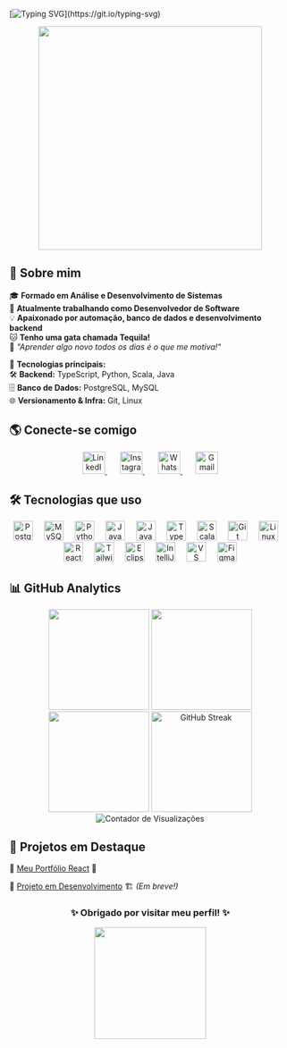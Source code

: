 [![Typing SVG](https://readme-typing-svg.demolab.com?font=Fira+Code&weight=700&size=25&duration=4000&pause=1000&color=FBFBFB&width=500&lines=Ol%C3%A1!+Seja+bem-vindo+ao+meu+perfil!)](https://git.io/typing-svg)

<p align="center">
  <img src="https://media.giphy.com/media/qgQUggAC3Pfv687qPC/giphy.gif" width="400px"/>
</p>



## 🚀 Sobre mim  

🎓 **Formado em Análise e Desenvolvimento de Sistemas**  
💼 **Atualmente trabalhando como Desenvolvedor de Software**  
💡 **Apaixonado por automação, banco de dados e desenvolvimento backend**  
🐱 **Tenho uma gata chamada Tequila!**  
📌 *"Aprender algo novo todos os dias é o que me motiva!"*  

🚀 **Tecnologias principais:**  
🛠️ **Backend:** TypeScript, Python, Scala, Java  
🗄️ **Banco de Dados:** PostgreSQL, MySQL  
🌐 **Versionamento & Infra:** Git, Linux  



## 🌎 Conecte-se comigo  

<p align="center">
  <a href="https://www.linkedin.com/in/victormelodesenvolvedor/" title="LinkedIn" target="_blank">
    <img src="https://cdn.jsdelivr.net/gh/devicons/devicon/icons/linkedin/linkedin-original.svg" height="40" alt="LinkedIn logo" />
  </a>
  &nbsp;&nbsp;&nbsp;&nbsp;&nbsp;
  <a href="https://www.instagram.com/vettormelo_?igsh=ZTI1Mno4eGw1cG90&utm_source=qr" title="Instagram" target="_blank">
    <img src="https://upload.wikimedia.org/wikipedia/commons/a/a5/Instagram_icon.png" height="40" alt="Instagram logo" />
  </a>
  &nbsp;&nbsp;&nbsp;&nbsp;&nbsp;
  <a href="https://wa.me/5511955984209" title="WhatsApp" target="_blank">
    <img src="https://upload.wikimedia.org/wikipedia/commons/6/6b/WhatsApp.svg" height="40" alt="WhatsApp logo" />
  </a>
  &nbsp;&nbsp;&nbsp;&nbsp;&nbsp;
  <a href="mailto:contatomelo2@gmail.com" title="Gmail">
    <img src="https://cdn.jsdelivr.net/gh/devicons/devicon/icons/google/google-original.svg" height="40" alt="Gmail logo" />
  </a>
</p>



## 🛠️ Tecnologias que uso  

<div align="center">
    <!-- Bancos de Dados -->
<img src="https://cdn.jsdelivr.net/gh/devicons/devicon/icons/postgresql/postgresql-original.svg" height="35" alt="PostgreSQL logo" />
<img width="12" />
<img src="https://cdn.jsdelivr.net/gh/devicons/devicon/icons/mysql/mysql-original.svg" height="35" alt="MySQL logo" />
<img width="12" />

<!-- Linguagens Backend -->
<img src="https://cdn.jsdelivr.net/gh/devicons/devicon/icons/python/python-original.svg" height="35" alt="Python logo" />
<img width="12" />
<img src="https://cdn.jsdelivr.net/gh/devicons/devicon/icons/java/java-original.svg" height="35" alt="Java logo" />
<img width="12" />
<img src="https://cdn.jsdelivr.net/gh/devicons/devicon/icons/javascript/javascript-original.svg" height="35" alt="JavaScript logo" />
<img width="12" />
<img src="https://cdn.jsdelivr.net/gh/devicons/devicon/icons/typescript/typescript-original.svg" height="35" alt="TypeScript logo" />
<img width="12" />
<img src="https://cdn.jsdelivr.net/gh/devicons/devicon/icons/scala/scala-original.svg" height="35" alt="Scala logo" />
<img width="12" />

<!-- Versionamento e Sistemas Operacionais -->
<img src="https://cdn.jsdelivr.net/gh/devicons/devicon/icons/git/git-original.svg" height="35" alt="Git logo" />
<img width="12" />
<img src="https://cdn.jsdelivr.net/gh/devicons/devicon/icons/linux/linux-original.svg" height="35" alt="Linux logo" />
<img width="12" />

<!-- Frameworks & Bibliotecas (caso FullStack) -->
<img src="https://cdn.jsdelivr.net/gh/devicons/devicon/icons/react/react-original.svg" height="35" alt="React logo" />
<img width="12" />
<img src="https://cdn.jsdelivr.net/gh/devicons/devicon/icons/tailwindcss/tailwindcss-original-wordmark.svg" height="35" alt="TailwindCSS logo" />
<img width="12" />

<!-- IDEs e Ferramentas -->
<img src="https://cdn.jsdelivr.net/gh/devicons/devicon/icons/eclipse/eclipse-original.svg" height="35" alt="Eclipse logo" />
<img width="12" />
<img src="https://cdn.jsdelivr.net/gh/devicons/devicon/icons/intellij/intellij-original.svg" height="35" alt="IntelliJ logo" />
<img width="12" />
<img src="https://cdn.jsdelivr.net/gh/devicons/devicon/icons/vscode/vscode-original.svg" height="35" alt="VS Code logo" />
<img width="12" />

<!-- Prototipagem -->
<img src="https://cdn.jsdelivr.net/gh/devicons/devicon/icons/figma/figma-original.svg" height="35" alt="Figma logo" />

</div>







## 📊 GitHub Analytics  

<div align="center">

  <!-- Status GitHub -->
  <img height="180em" src="https://github-readme-stats.vercel.app/api?username=VetorMelo&show_icons=true&theme=radical&include_all_commits=true&count_private=true"/>

  <!-- Linguagens mais usadas (Tema neon gradiente) -->
  <img height="180em" src="https://github-readme-stats.vercel.app/api/top-langs/?username=VetorMelo&layout=compact&langs_count=10&theme=chartreuse-dark&hide=css,html"/>

   <!-- Gráfico de Contribuições (Tema mais dinâmico) -->
  <img height="180em" src="https://github-readme-activity-graph.vercel.app/graph?username=VetorMelo&theme=react&hide_border=true&area=true"/>

  <!-- GitHub Streak -->
  <img height="180em" src="https://github-readme-streak-stats.herokuapp.com/?user=VetorMelo&theme=radical" alt="GitHub Streak"/>

  <!-- Contador de visitas (interativo) -->
  <img src="https://komarev.com/ghpvc/?username=VetorMelo&label=Visualizações&color=brightgreen&style=flat-square" alt="Contador de Visualizações"/>

</div>


## 🚀 Projetos em Destaque

🔹 [Meu Portfólio React](https://vetormelo.github.io/portfolio_victor_react/) 💼

🔹 [Projeto em Desenvolvimento](#) 🏗️ *(Em breve!)*



<h3 align="center">✨ Obrigado por visitar meu perfil! ✨</h3>
<p align="center">
  <img src="https://media.giphy.com/media/j5QcmXoFWp2Xp3ntfo/giphy.gif" width="200px"/>
</p>
